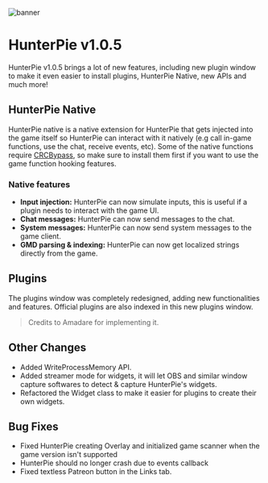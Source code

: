 ![banner](https://cdn.discordapp.com/attachments/402557384209203200/804141562182369310/v105.png)

# HunterPie v1.0.5

HunterPie v1.0.5 brings a lot of new features, including new plugin window to make it even easier to install plugins, HunterPie Native, new APIs and much more!

## HunterPie Native

HunterPie native is a native extension for HunterPie that gets injected into the game itself so HunterPie can interact with it natively (e.g call in-game functions, use the chat, receive events, etc). Some of the native functions require [CRCBypass](https://www.nexusmods.com/monsterhunterworld/mods/3473), so make sure to install them first if you want to use the game function hooking features.

### Native features

- **Input injection:** HunterPie can now simulate inputs, this is useful if a plugin needs to interact with the game UI.
- **Chat messages:** HunterPie can now send messages to the chat.
- **System messages:** HunterPie can now send system messages to the game client.
- **GMD parsing & indexing:** HunterPie can now get localized strings directly from the game.

## Plugins

The plugins window was completely redesigned, adding new functionalities and features. Official plugins are also indexed in this new plugins window. 

> Credits to Amadare for implementing it.

## Other Changes

- Added WriteProcessMemory API.
- Added streamer mode for widgets, it will let OBS and similar window capture softwares to detect & capture HunterPie's widgets.
- Refactored the Widget class to make it easier for plugins to create their own widgets. 

## Bug Fixes

- Fixed HunterPie creating Overlay and initialized game scanner when the game version isn't supported
- HunterPie should no longer crash due to events callback
- Fixed textless Patreon button in the Links tab.
